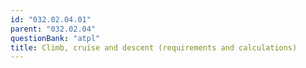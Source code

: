 ```yaml
---
id: "032.02.04.01"
parent: "032.02.04"
questionBank: "atpl"
title: Climb, cruise and descent (requirements and calculations)
---
```

